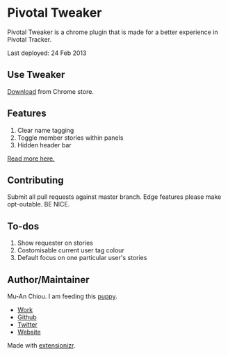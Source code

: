 Pivotal Tweaker
===============

Pivotal Tweaker is a chrome plugin that is made for a better experience in Pivotal Tracker. 

Last deployed: 24 Feb 2013

## Use Tweaker

[Download](https://chrome.google.com/webstore/detail/pivotal-tweaker/aodalckpkgijlndlnlhblojedfboaglg) from Chrome store.

## Features

1. Clear name tagging
2. Toggle member stories within panels
3. Hidden header bar

[Read more here.](http://muan.co/2013/02/13/pivotal-tweaker/)


## Contributing

Submit all pull requests against master branch. Edge features please make opt-outable. BE NICE.

## To-dos

1. Show requester on stories
2. Costomisable current user tag colour
3. Default focus on one particular user's stories

## Author/Maintainer

Mu-An Chiou. I am feeding this [puppy](http://youtu.be/UIDb6VBO9os?t=20m19s).
- [Work](http://copyin.com)
- [Github](https://github.com/muan)
- [Twitter](http://twitter.com/muanchiou)
- [Website](http://muan.co)

Made with [extensionizr](http://extensionizr.com/).